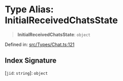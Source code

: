 # Type Alias: InitialReceivedChatsState

> **InitialReceivedChatsState**: `object`

Defined in: [src/Types/Chat.ts:121](https://github.com/Fokusdotid/bail/blob/c270ba4454f95d50cec87a9d90b03360fac7058e/src/Types/Chat.ts#L121)

## Index Signature

\[`jid`: `string`\]: `object`
